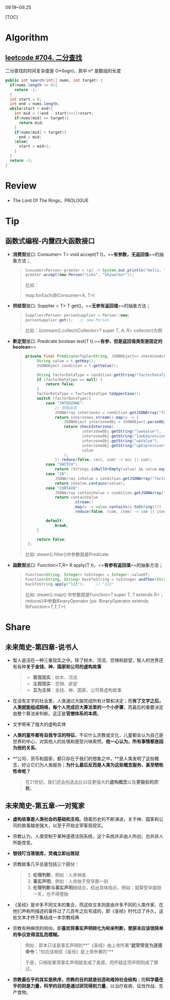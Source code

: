 09.19~09.25

[TOC]

# Algorithm

## [leetcode #704. 二分查找](https://leetcode.cn/problems/binary-search/)

二分查找的时间复杂度是 O*(log*n*)，其中 n* 是数组的长度

```java
public int search(int[] nums, int target) {
  if(nums.length <= 0){
    return -1;
  }
  int start = 0;
  int end = nums.length;
  while(start < end){
    int mid = ((end - start)>>1)+start;
    if(nums[mid] == target){
      return mid;
    }
    if(nums[mid] > target){
      end = mid;
    }else{
      start = mid+1;
    }
  }
  return -1;
}
```



# Review

- The Lord Of The Rings，PROLOGUE


# Tip

## 函数式编程-内置四大函数接口

- **消费型**接口: Consumer< T> void accept(T t)，==**有参数，无返回值**==的抽象方法；

  > ```java
  > Consumer<Person> greeter = (p) -> System.out.println("Hello, " + p.firstName);
  > greeter.accept(new Person("Luke", "Skywalker"));
  > ```
  >
  > 比如：
  >
  > map.forEach(BiConsumer<A, T>)

- **供给型**接口: Supplier < T> T get()，==**无参有返回值**==的抽象方法；

  > ```java
  > Supplier<Person> personSupplier = Person::new;
  > personSupplier.get();   // new Person
  > ```
  >
  > 比如：以stream().collect(Collector<? super T, A, R> collector)为例

- **断定型**接口: Predicate<T> boolean test(T t):==**有参，但是返回值类型是固定的boolean**==

  > ```java
  > private final Predicate<Tuple<String, JSONObject>> checkCondition = t -> {
  >      String value = t.getKey();
  >      JSONObject condition = t.getValue();
  > 
  >      String factorDataType = condition.getString("factorDataType");
  >      if (factorDataType == null) {
  >          return false;
  >      }
  >      factorDataType = factorDataType.toUpperCase();
  >      switch (factorDataType){
  >          case "INTERZONE":
  >              // 获取区间
  >              JSONArray interzones = condition.getJSONArray("factorValue");
  >              return interzones.stream().map(v -> {
  >                  JSONObject interzoneObj = JSONObject.parseObject(JSONObject.toJSONString(v));
  >                  return checkInterzone(
  >                          interzoneObj.getString("lowValue"),
  >                          interzoneObj.getString("lowExpression"),
  >                          interzoneObj.getString("upValue"),
  >                          interzoneObj.getString("upExpression"),
  >                          value
  >                  );
  >              }).reduce(false, (acc, sum) -> acc || sum);
  >          case "SWITCH":
  >              return !Strings.isNullOrEmpty(value) && value.equals(condition.getString("factorValue"));
  >          case "IN":
  >              JSONArray inValue = condition.getJSONArray("factorValue");
  >              return inValue.contains(value);
  >          case "CONTAIN":
  >              JSONArray containValue = condition.getJSONArray("factorValue");
  >              return containValue
  >                      .stream()
  >                      .map(v -> value.contains(v.toString()))
  >                      .reduce(false, (com, item) -> com || item);
  > 
  >          default:
  >              break;
  >      }
  > 
  >      return false;
  >  };
  > ```
  >
  > 比如: steam().filter()中参数就是Predicate

- **函数型**接口: Function<T,R> R apply(T t)，==**有参有返回值**==的抽象方法；

  > ```java
  > Function<String, Integer> toInteger = Integer::valueOf;
  > Function<String, String> backToString = toInteger.andThen(String::valueOf);
  > backToString.apply("123");     // "123"
  > ```
  >
  > 比如:  steam().map() 中参数就是Function<? super T, ? extends R>；reduce()中参数BinaryOperator<T> (ps: BinaryOperator<T> extends BiFunction<T,T,T>)


# Share

## 未来简史-第四章-说书人

- 智人是活在一种三重现实之中。除了树木、河流、恐惧和欲望，智人的世界还有各种**关于金钱、神、国家和公司的虚构故事**

  > - **客观现实**：树木、河流
  > - **主观现实**：恐惧、欲望
  > - **互为主体**：金钱、神、国家、公司等虚构故事

- 在没有文字的社会里，人类通过大脑完成所有计算和决定；而**有了文字之后，人类就能组成网络，每个人完成巨大算法里的一个小步骤**，而最后的重要决定由整个算法来判断。这正是**官僚体系的本质**。

- 文字带来了强大的虚构实体

- **人类的童年都有自我专注的特征**。不论什么宗教或文化，儿童都会认为自己是世界的中心，对其他人的处境和感受兴味索然。**他一心认为，所有事情都是因为他的关系**。

- **公司、货币和国家，都只存在于我们的想象之中，**是人类发明了这些概念，好让它们为人类服务；**为什么最后反而是人类为这些概念服务、甚至牺牲性命呢？**

  > 在21世纪，我们还会创造出比以往更强大的**虚构概念**以及**更极权的宗教**。

## 未来简史-第五章-一对冤家

- **虚构故事是人类社会的基础和支柱**。随着历史的不断演进，关于神、国家和公司的故事越发强大，以至于开始主宰客观现实。

- 宗教认为，人类受制于某种道德法则系统，这个系统并非由人所创，也并非人所能改变。

- **银钱叮当落银库，灵魂立即出炼狱**

- 宗教故事几乎总是包括三个部分：

  > 1. **伦理判断**，例如：人命神圣
  > 2. **事实声明**，例如：人命始于受孕那一刻
  > 3. **伦理判断与事实声明**相结合，给出具体指示，例如：就算受孕裁刚一天，也不得堕胎

- 《圣经》是许多不同文本的集合，而这些文本则是由许多不同的人类作家、在他们声称所描述的事件过了几百年之后写成的，即《圣经》时代过了许久，这些文本才终于集结成一本宗教经典

- 宗教有种麻烦的倾向，即**喜欢将事实声明转化为轮来判断，使原本应该很简单的争议变得混乱而模糊。**

  > 例如：原本只该是事实声明的**”《圣经》由上帝所著”**就常常变为道德命令：**”你应该相信《圣经》是上帝所著的“**
  >
  > 于是，只相信某项事实声明就变成了美德，而怀疑这项声明则成了罪过。

- **宗教最在乎的其实是秩序，宗教的目的就是创造和维持社会结构**；而**科学最在乎的则是力量，科学的目的是通过研究得到力量**，以治疗疾病、征伐作战、生产食物。

